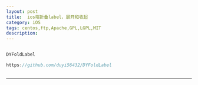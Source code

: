 ```yaml
---
layout: post
title:  ios端折叠label，展开和收起
category: iOS
tags: centos,ftp,Apache,GPL,LGPL,MIT
description: 
---
```


```javascript

DYFoldLabel

https://github.com/duyi56432/DYFoldLabel



```



---

